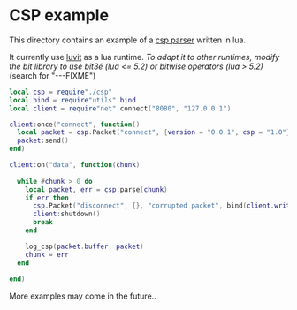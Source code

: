 # CSP example
This directory contains an example of a [csp parser](./csp.lua) written in lua.

It currently use [luvit](https://luvit.io) as a lua runtime. *To adapt it to other runtimes, modify the bit library to use bit3é (lua <= 5.2) or bitwise operators (lua > 5.2)* (search for "---FIXME")

```lua
local csp = require"./csp"
local bind = require"utils".bind
local client = require"net".connect("8080", "127.0.0.1")

client:once("connect", function()
  local packet = csp.Packet("connect", {version = "0.0.1", csp = "1.0"}, nil, bind(client.write, client))
  packet:send()
end)

client:on("data", function(chunk)
  
  while #chunk > 0 do
    local packet, err = csp.parse(chunk)
    if err then 
      csp.Packet("disconnect", {}, "corrupted packet", bind(client.write, client)):send()
      client:shutdown()
      break
    end

    log_csp(packet.buffer, packet)
    chunk = err
  end
  
end)
```

More examples may come in the future..